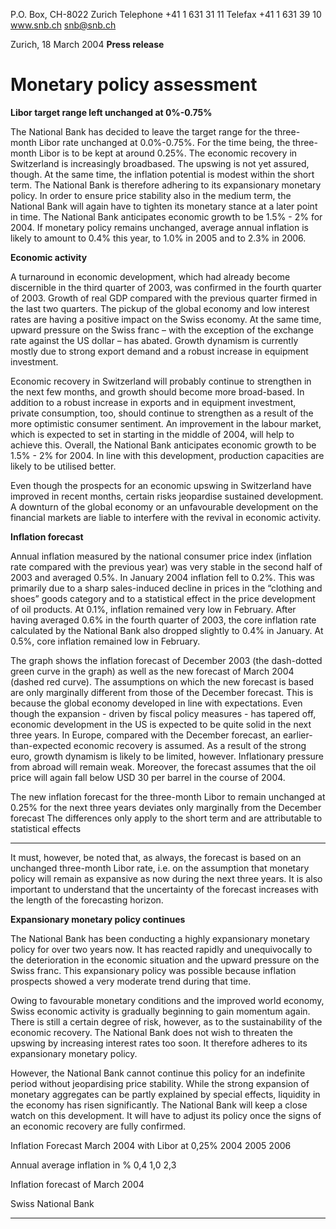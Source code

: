 P.O. Box, CH-8022 Zurich
Telephone +41 1 631 31 11
Telefax +41 1 631 39 10
www.snb.ch
snb@snb.ch

Zurich, 18 March 2004
**Press release**

# Monetary policy assessment

**Libor target range left unchanged at 0%-0.75%**

The National Bank has decided to leave the target range for the three-month Libor rate unchanged at 0.0%-0.75%. For the
time being, the three-month Libor is to be kept at around 0.25%. The economic recovery in Switzerland is increasingly broadbased. The upswing is not yet assured, though. At the same time, the inflation potential is modest within the short term. The
National Bank is therefore adhering to its expansionary monetary policy. In order to ensure price stability also in the medium
term, the National Bank will again have to tighten its monetary stance at a later point in time. The National Bank anticipates
economic growth to be 1.5% - 2% for 2004. If monetary policy remains unchanged, average annual inflation is likely to amount
to 0.4% this year, to 1.0% in 2005 and to 2.3% in 2006.

**Economic activity**

A turnaround in economic development, which had already become discernible in the third quarter of 2003, was confirmed in
the fourth quarter of 2003. Growth of real GDP compared with the previous quarter firmed in the last two quarters. The pickup
of the global economy and low interest rates are having a positive impact on the Swiss economy. At the same time, upward
pressure on the Swiss franc – with the exception of the exchange rate against the US dollar – has abated. Growth dynamism
is currently mostly due to strong export demand and a robust increase in equipment investment.

Economic recovery in Switzerland will probably continue to strengthen in the next few months, and growth should become
more broad-based. In addition to a robust increase in exports and in equipment investment, private consumption, too, should
continue to strengthen as a result of the more optimistic consumer sentiment. An improvement in the labour market, which is
expected to set in starting in the middle of 2004, will help to achieve this. Overall, the National Bank anticipates economic
growth to be 1.5% - 2% for 2004. In line with this development, production capacities are likely to be utilised better.

Even though the prospects for an economic upswing in Switzerland have improved in recent months, certain risks jeopardise
sustained development. A downturn of the global economy or an unfavourable development on the financial markets are liable
to interfere with the revival in economic activity.

**Inflation forecast**

Annual inflation measured by the national consumer price index (inflation rate compared with the previous year) was very
stable in the second half of 2003 and averaged 0.5%. In January 2004 inflation fell to 0.2%. This was primarily due to a sharp
sales-induced decline in prices in the “clothing and shoes” goods category and to a statistical effect in the price development
of oil products. At 0.1%, inflation remained very low in February. After having averaged 0.6% in the fourth quarter of 2003, the
core inflation rate calculated by the National Bank also dropped slightly to 0.4% in January. At 0.5%, core inflation remained
low in February.

The graph shows the inflation forecast of December 2003 (the dash-dotted green curve in the graph) as well as the new
forecast of March 2004 (dashed red curve). The assumptions on which the new forecast is based are only marginally different
from those of the December forecast. This is because the global economy developed in line with expectations. Even though
the expansion - driven by fiscal policy measures - has tapered off, economic development in the US is expected to be quite
solid in the next three years. In Europe, compared with the December forecast, an earlier-than-expected economic recovery is
assumed. As a result of the strong euro, growth dynamism is likely to be limited, however. Inflationary pressure from abroad
will remain weak. Moreover, the forecast assumes that the oil price will again fall below USD 30 per barrel in the course of
2004.

The new inflation forecast for the three-month Libor to remain unchanged at 0.25% for the next three years deviates only
marginally from the December forecast The differences only apply to the short term and are attributable to statistical effects


-----

It must, however, be noted that, as always, the forecast is based on an unchanged three-month Libor rate, i.e. on the
assumption that monetary policy will remain as expansive as now during the next three years. It is also important to
understand that the uncertainty of the forecast increases with the length of the forecasting horizon.

**Expansionary monetary policy continues**

The National Bank has been conducting a highly expansionary monetary policy for over two years now. It has reacted rapidly
and unequivocally to the deterioration in the economic situation and the upward pressure on the Swiss franc. This
expansionary policy was possible because inflation prospects showed a very moderate trend during that time.

Owing to favourable monetary conditions and the improved world economy, Swiss economic activity is gradually beginning to
gain momentum again. There is still a certain degree of risk, however, as to the sustainability of the economic recovery. The
National Bank does not wish to threaten the upswing by increasing interest rates too soon. It therefore adheres to its
expansionary monetary policy.

However, the National Bank cannot continue this policy for an indefinite period without jeopardising price stability. While the
strong expansion of monetary aggregates can be partly explained by special effects, liquidity in the economy has risen
significantly. The National Bank will keep a close watch on this development. It will have to adjust its policy once the signs of
an economic recovery are fully confirmed.

Inflation Forecast March 2004 with Libor at 0,25% 2004 2005 2006

Annual average inflation in % 0,4 1,0 2,3

Inflation forecast of March 2004

Swiss National Bank


-----

